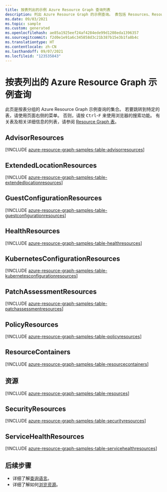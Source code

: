 ```yaml
---
title: 按表列出的示例 Azure Resource Graph 查询列表
description: 列出 Azure Resource Graph 的示例查询。 表包括 Resources、ResourceContainers、PolicyResources 等。
ms.date: 09/03/2021
ms.topic: sample
ms.custom: generated
ms.openlocfilehash: ae85a1925eef24af4284ede99d1208eda1396357
ms.sourcegitcommit: f2d0e1e91a6c345858d3c21b387b15e3b1fa8b4c
ms.translationtype: HT
ms.contentlocale: zh-CN
ms.lasthandoff: 09/07/2021
ms.locfileid: "123535843"
---
```

# <a name="azure-resource-graph-sample-queries-by-table"></a>按表列出的 Azure Resource Graph 示例查询

此页是按表分组的 Azure Resource Graph 示例查询的集合。 若要跳转到特定的表，请使用页面右侧的菜单。 否则，请按 <kbd>Ctrl</kbd>-<kbd>F</kbd> 来使用浏览器的搜索功能。 有关表及相关详细信息的列表，请参阅 [Resource Graph 表](../concepts/query-language.md#resource-graph-tables)。

## <a name="advisorresources"></a>AdvisorResources

[!INCLUDE [azure-resource-graph-samples-table-advisorresources](../../../../includes/resource-graph/samples/bytable/advisorresources.md)]

## <a name="extendedlocationresources"></a>ExtendedLocationResources

[!INCLUDE [azure-resource-graph-samples-table-extendedlocationresources](../../../../includes/resource-graph/samples/bytable/extendedlocationresources.md)]

## <a name="guestconfigurationresources"></a>GuestConfigurationResources

[!INCLUDE [azure-resource-graph-samples-table-guestconfigurationresources](../../../../includes/resource-graph/samples/bytable/guestconfigurationresources.md)]

## <a name="healthresources"></a>HealthResources

[!INCLUDE [azure-resource-graph-samples-table-healthresources](../../../../includes/resource-graph/samples/bytable/healthresources.md)]

## <a name="kubernetesconfigurationresources"></a>KubernetesConfigurationResources

[!INCLUDE [azure-resource-graph-samples-table-kubernetesconfigurationresources](../../../../includes/resource-graph/samples/bytable/kubernetesconfigurationresources.md)]

## <a name="patchassessmentresources"></a>PatchAssessmentResources

[!INCLUDE [azure-resource-graph-samples-table-patchassessmentresources](../../../../includes/resource-graph/samples/bytable/patchassessmentresources.md)]

## <a name="policyresources"></a>PolicyResources

[!INCLUDE [azure-resource-graph-samples-table-policyresources](../../../../includes/resource-graph/samples/bytable/policyresources.md)]

## <a name="resourcecontainers"></a>ResourceContainers

[!INCLUDE [azure-resource-graph-samples-table-resourcecontainers](../../../../includes/resource-graph/samples/bytable/resourcecontainers.md)]

## <a name="resources"></a>资源

[!INCLUDE [azure-resource-graph-samples-table-resources](../../../../includes/resource-graph/samples/bytable/resources.md)]

## <a name="securityresources"></a>SecurityResources

[!INCLUDE [azure-resource-graph-samples-table-securityresources](../../../../includes/resource-graph/samples/bytable/securityresources.md)]

## <a name="servicehealthresources"></a>ServiceHealthResources

[!INCLUDE [azure-resource-graph-samples-table-servicehealthresources](../../../../includes/resource-graph/samples/bytable/servicehealthresources.md)]

## <a name="next-steps"></a>后续步骤

- 详细了解[查询语言](../concepts/query-language.md)。
- 详细了解如何[浏览资源](../concepts/explore-resources.md)。
